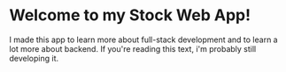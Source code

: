 # Welcome to my Stock Web App!

I made this app to learn more about full-stack development and to learn a lot more about backend.
If you're reading this text, i'm probably still developing it.
